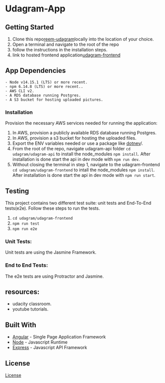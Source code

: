 # Udagram-App

## Getting Started

1. Clone this repo[reem-udagram](https://github.com/reemsakr/reem_udagram)locally into the location of your choice.
2. Open a terminal and navigate to the root of the repo
3. follow the instructions in the installation steps.
4. link to hosted frontend application[udagram-frontend](http://reem-udagram2.s3-website-us-east-1.amazonaws.com)

## App Dependencies

```
- Node v14.15.1 (LTS) or more recent.
- npm 6.14.8 (LTS) or more recent..
- AWS CLI v2.
- A RDS database running Postgres.
- A S3 bucket for hosting uploaded pictures.

```

### Installation

Provision the necessary AWS services needed for running the application:

1. In AWS, provision a publicly available RDS database running Postgres.
1. In AWS, provision a s3 bucket for hosting the uploaded files.
1. Export the ENV variables needed or use a package like [dotnev](https://www.npmjs.com/package/dotenv)/.
1. From the root of the repo, navigate udagram-api folder `cd udagram/udagram-api` to install the node_modules `npm install`. After installation is done start the api in dev mode with `npm run dev`.
1. Without closing the terminal in step 1, navigate to the udagram-frontend `cd udagram/udagram-frontend` to intall the node_modules `npm install`. After installation is done start the api in dev mode with `npm run start`.

## Testing

This project contains two different test suite: unit tests and End-To-End tests(e2e). Follow these steps to run the tests.

1. `cd udagram/udagram-frontend`
1. `npm run test`
1. `npm run e2e`

### Unit Tests:

Unit tests are using the Jasmine Framework.

### End to End Tests:

The e2e tests are using Protractor and Jasmine.

## resources:

- udacity classroom.
- youtube tutorials.

## Built With

- [Angular](https://angular.io/) - Single Page Application Framework
- [Node](https://nodejs.org) - Javascript Runtime
- [Express](https://expressjs.com/) - Javascript API Framework

## License

[License](LICENSE.txt)